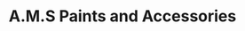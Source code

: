 ---
title: "A.M.S Paints and Accessories"
url: /glasgow/a-m-s-paints-and-accessories/
shop: paint
---